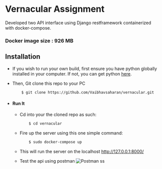# Vernacular Assignment
Developed two API interface using Django restframework containerized with docker-compose.
### Docker image size : 926 MB

## Installation
* If you wish to run your own build, first ensure you have python globally installed in your computer. If not, you can get python [here](https://www.python.org").

* Then, Git clone this repo to your PC
    ```bash
        $ git clone https://github.com/Vaibhavsaharan/vernacular.git
    ```

* #### Run It
    * Cd into your the cloned repo as such:
        ```bash
            $ cd vernacular
        ```
    * Fire up the server using this one simple command:
        ```bash
            $ sudo docker-compose up
        ```
    * This will run the server on the localhost http://127.0.0.1:8000/
    
    * Test the api using postman
      ![Postman ss](https://github.com/Vaibhavsaharan/vernacular/blob/main/images/postman1.png)
